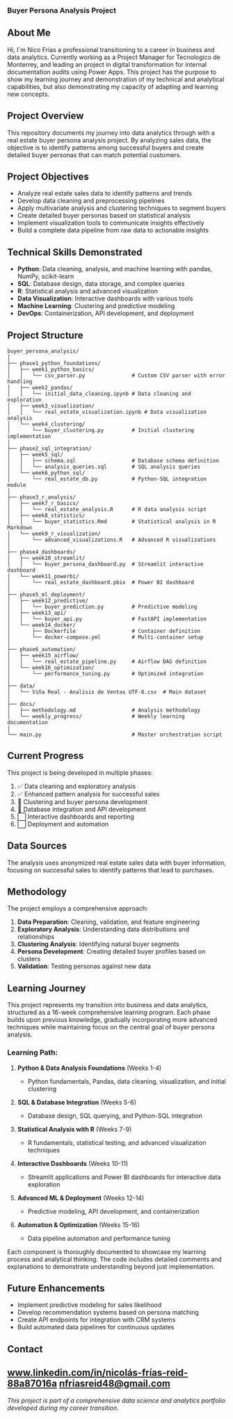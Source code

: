 ### Buyer Persona Analysis Project

## About Me
Hi, I´m Nico Frías a professional transitioning to a career in business and data analytics. 
Currently working as a Project Manager for Tecnologico de Monterrey, and leading an project in digital transformation for internal documentation audits using Power Apps. 
This project has the purpose to show my learning journey and demonstration of my technical and analytical capabilities, but also demonstrating my capacity of adapting and learning new concepts. 

## Project Overview
This repository documents my journey into data analytics through with a real estate buyer persona analysis project. By analyzing sales data, the objective is to identify patterns among successful buyers and create detailed buyer personas that can match potential customers.

## Project Objectives
- Analyze real estate sales data to identify patterns and trends
- Develop data cleaning and preprocessing pipelines
- Apply multivariate analysis and clustering techniques to segment buyers
- Create detailed buyer personas based on statistical analysis
- Implement visualization tools to communicate insights effectively
- Build a complete data pipeline from raw data to actionable insights

## Technical Skills Demonstrated
- **Python**: Data cleaning, analysis, and machine learning with pandas, NumPy, scikit-learn
- **SQL**: Database design, data storage, and complex queries
- **R**: Statistical analysis and advanced visualization
- **Data Visualization**: Interactive dashboards with various tools
- **Machine Learning**: Clustering and predictive modeling
- **DevOps**: Containerization, API development, and deployment

## Project Structure
```
buyer_persona_analysis/
│
├── phase1_python_foundations/
│   ├── week1_python_basics/
│   │   └── csv_parser.py               # Custom CSV parser with error handling
│   ├── week2_pandas/
│   │   └── initial_data_cleaning.ipynb # Data cleaning and exploration
│   ├── week3_visualization/
│   │   └── real_estate_visualization.ipynb # Data visualization analysis
│   └── week4_clustering/
│       └── buyer_clustering.py         # Initial clustering implementation
│
├── phase2_sql_integration/
│   ├── week5_sql/
│   │   ├── schema.sql                  # Database schema definition
│   │   └── analysis_queries.sql        # SQL analysis queries
│   └── week6_python_sql/
│       └── real_estate_db.py           # Python-SQL integration module
│
├── phase3_r_analysis/
│   ├── week7_r_basics/
│   │   └── real_estate_analysis.R      # R data analysis script
│   ├── week8_statistics/
│   │   └── buyer_statistics.Rmd        # Statistical analysis in R Markdown
│   └── week9_r_visualization/
│       └── advanced_visualizations.R   # Advanced R visualizations
│
├── phase4_dashboards/
│   ├── week10_streamlit/
│   │   └── buyer_persona_dashboard.py  # Streamlit interactive dashboard
│   └── week11_powerbi/
│       └── real_estate_dashboard.pbix  # Power BI dashboard
│
├── phase5_ml_deployment/
│   ├── week12_predictive/
│   │   └── buyer_prediction.py         # Predictive modeling
│   ├── week13_api/
│   │   └── buyer_api.py                # FastAPI implementation
│   └── week14_docker/
│       ├── Dockerfile                  # Container definition
│       └── docker-compose.yml          # Multi-container setup
│
├── phase6_automation/
│   ├── week15_airflow/
│   │   └── real_estate_pipeline.py     # Airflow DAG definition
│   └── week16_optimization/
│       └── performance_tuning.py       # Optimized integration
│
├── data/
│   └── Viña Real - Analisis de Ventas UTF-8.csv  # Main dataset
│
├── docs/
│   ├── methodology.md                  # Analysis methodology
│   └── weekly_progress/                # Weekly learning documentation
│
└── main.py                             # Master orchestration script
```

## Current Progress
This project is being developed in multiple phases:
1. ✅ Data cleaning and exploratory analysis
2. ✅ Enhanced pattern analysis for successful sales
3. 🔄 Clustering and buyer persona development
4. 🔄 Database integration and API development
5. ⬜ Interactive dashboards and reporting
6. ⬜ Deployment and automation

## Data Sources
The analysis uses anonymized real estate sales data with buyer information, focusing on successful sales to identify patterns that lead to purchases.

## Methodology
The project employs a comprehensive approach:
1. **Data Preparation**: Cleaning, validation, and feature engineering
2. **Exploratory Analysis**: Understanding data distributions and relationships
3. **Clustering Analysis**: Identifying natural buyer segments
4. **Persona Development**: Creating detailed buyer profiles based on clusters
5. **Validation**: Testing personas against new data

## Learning Journey
This project represents my transition into business and data analytics, structured as a 16-week comprehensive learning program. Each phase builds upon previous knowledge, gradually incorporating more advanced techniques while maintaining focus on the central goal of buyer persona analysis.

### Learning Path:
1. **Python & Data Analysis Foundations** (Weeks 1-4)
   - Python fundamentals, Pandas, data cleaning, visualization, and initial clustering

2. **SQL & Database Integration** (Weeks 5-6)
   - Database design, SQL querying, and Python-SQL integration

3. **Statistical Analysis with R** (Weeks 7-9)
   - R fundamentals, statistical testing, and advanced visualization techniques

4. **Interactive Dashboards** (Weeks 10-11)
   - Streamlit applications and Power BI dashboards for interactive data exploration

5. **Advanced ML & Deployment** (Weeks 12-14)
   - Predictive modeling, API development, and containerization

6. **Automation & Optimization** (Weeks 15-16)
   - Data pipeline automation and performance tuning

Each component is thoroughly documented to showcase my learning process and analytical thinking. The code includes detailed comments and explanations to demonstrate understanding beyond just implementation.

## Future Enhancements
- Implement predictive modeling for sales likelihood
- Develop recommendation systems based on persona matching
- Create API endpoints for integration with CRM systems
- Build automated data pipelines for continuous updates

## Contact
www.linkedin.com/in/nicolás-frías-reid-88a87016a
nfriasreid48@gmail.com
---

*This project is part of a comprehensive data science and analytics portfolio developed during my career transition.*
